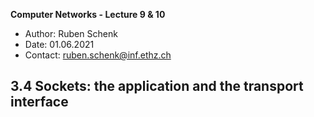 **Computer Networks - Lecture 9 & 10**

- Author: Ruben Schenk
- Date: 01.06.2021
- Contact: ruben.schenk@inf.ethz.ch

## 3.4 Sockets: the application and the transport interface
